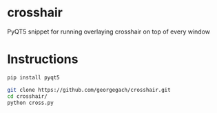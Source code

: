# crosshair
PyQT5 snippet for running overlaying crosshair on top of every window

# Instructions
```bash
pip install pyqt5

git clone https://github.com/georgegach/crosshair.git
cd crosshair/
python cross.py
```
